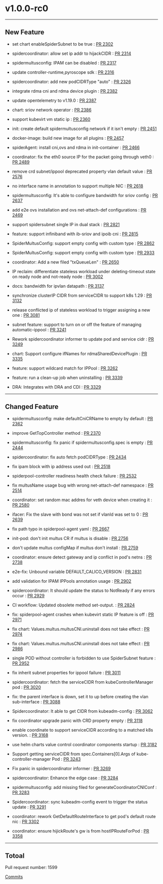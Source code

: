 
# v1.0.0-rc0

***

## New Feature

* set chart enableSpiderSubnet to be true : [PR 2302](https://github.com/spidernet-io/spiderpool/pull/2302)

* spidercoordinator: allow set ip addr to hijackCIDR : [PR 2314](https://github.com/spidernet-io/spiderpool/pull/2314)

* spidermultusconfig: IPAM can be disabled : [PR 2317](https://github.com/spidernet-io/spiderpool/pull/2317)

* update controller-runtime,pyroscope sdk : [PR 2316](https://github.com/spidernet-io/spiderpool/pull/2316)

* spidercoordinator: add new podCIDRType "auto" : [PR 2326](https://github.com/spidernet-io/spiderpool/pull/2326)

* integrate rdma cni and rdma device plugin : [PR 2382](https://github.com/spidernet-io/spiderpool/pull/2382)

* update opentelemetry to v1.19.0 : [PR 2387](https://github.com/spidernet-io/spiderpool/pull/2387)

* chart: sriov network operator : [PR 2386](https://github.com/spidernet-io/spiderpool/pull/2386)

* support kubevirt vm static ip  : [PR 2360](https://github.com/spidernet-io/spiderpool/pull/2360)

* init: create default spidermultusconfig network if it isn't empty : [PR 2451](https://github.com/spidernet-io/spiderpool/pull/2451)

* docker-image: build new image for all plugins  : [PR 2457](https://github.com/spidernet-io/spiderpool/pull/2457)

* spiderAgent: install cni,ovs and rdma in init-container : [PR 2466](https://github.com/spidernet-io/spiderpool/pull/2466)

* coordinator: fix the eth0 source IP for the packet going through veth0 : [PR 2489](https://github.com/spidernet-io/spiderpool/pull/2489)

* remove crd subnet/ippool deprecated property vlan default value : [PR 2576](https://github.com/spidernet-io/spiderpool/pull/2576)

* no interface name in annotation to support multiple NIC : [PR 2618](https://github.com/spidernet-io/spiderpool/pull/2618)

* spidermultusconfig: It's able to configure bandwidth for sriov config : [PR 2637](https://github.com/spidernet-io/spiderpool/pull/2637)

* add e2e ovs installation and ovs net-attach-def configurations : [PR 2469](https://github.com/spidernet-io/spiderpool/pull/2469)

* support spidersubnet single IP in dual stack : [PR 2821](https://github.com/spidernet-io/spiderpool/pull/2821)

* feature: support infiniband with ib-sriov and ipoib cni : [PR 2815](https://github.com/spidernet-io/spiderpool/pull/2815)

* SpiderMultusConfig: support empty config with custom type : [PR 2862](https://github.com/spidernet-io/spiderpool/pull/2862)

* SpiderMultusConfig: support empty config with custom type : [PR 2933](https://github.com/spidernet-io/spiderpool/pull/2933)

* coordinator: Add a new filed "txQueueLen" : [PR 2650](https://github.com/spidernet-io/spiderpool/pull/2650)

* IP reclaim:  differentiate stateless workload under deleting-timeout state on ready node and not-ready node : [PR 3002](https://github.com/spidernet-io/spiderpool/pull/3002)

* docs: bandwidth for ipvlan datapath : [PR 3137](https://github.com/spidernet-io/spiderpool/pull/3137)

* synchronize clusterIP CIDR from serviceCIDR to support k8s 1.29 : [PR 3132](https://github.com/spidernet-io/spiderpool/pull/3132)

* release conflicted ip of stateless workload to trigger assigning a new one : [PR 3081](https://github.com/spidernet-io/spiderpool/pull/3081)

* subnet feature: support to turn on or off the feature of managing automatic-ippool : [PR 3241](https://github.com/spidernet-io/spiderpool/pull/3241)

* Rework spidercoordinator informer to update pod and service cidr : [PR 3249](https://github.com/spidernet-io/spiderpool/pull/3249)

* chart: Support configure ifNames for rdmaSharedDevicePlugin : [PR 3335](https://github.com/spidernet-io/spiderpool/pull/3335)

* feature: support wildcard match for IPPool : [PR 3262](https://github.com/spidernet-io/spiderpool/pull/3262)

* feature: run a clean-up job when uninstalling : [PR 3339](https://github.com/spidernet-io/spiderpool/pull/3339)

* DRA: Integrates with DRA and CDI : [PR 3329](https://github.com/spidernet-io/spiderpool/pull/3329)



***

## Changed Feature

* spidermultusconfig: make defaultCniCRName to empty by default : [PR 2362](https://github.com/spidernet-io/spiderpool/pull/2362)

* improve GetTopController method : [PR 2370](https://github.com/spidernet-io/spiderpool/pull/2370)

* spidermultusconfig: fix panic if spidermultusconfig.spec is empty : [PR 2444](https://github.com/spidernet-io/spiderpool/pull/2444)

* spidercoordinator: fix auto fetch podCIDRType : [PR 2434](https://github.com/spidernet-io/spiderpool/pull/2434)

* fix ipam block with ip address used out : [PR 2518](https://github.com/spidernet-io/spiderpool/pull/2518)

* spiderpool-controller readiness health check failure : [PR 2532](https://github.com/spidernet-io/spiderpool/pull/2532)

* fix multusName usage bug with wrong net-attach-def namespace : [PR 2514](https://github.com/spidernet-io/spiderpool/pull/2514)

* coordinator: set random mac addres for veth device when creating it : [PR 2580](https://github.com/spidernet-io/spiderpool/pull/2580)

* ifacer: Fix the slave with bond was not set if vlanId was set to 0 : [PR 2639](https://github.com/spidernet-io/spiderpool/pull/2639)

* fix path typo in spiderpool-agent yaml : [PR 2667](https://github.com/spidernet-io/spiderpool/pull/2667)

* init-pod: don't init multus CR if multus is disable : [PR 2756](https://github.com/spidernet-io/spiderpool/pull/2756)

* don't update multus configMap if multus don't install : [PR 2759](https://github.com/spidernet-io/spiderpool/pull/2759)

* coordinator: ensure detect gateway and ip conflict in pod's netns : [PR 2738](https://github.com/spidernet-io/spiderpool/pull/2738)

* e2e-fix: Unbound variable DEFAULT_CALICO_VERSION : [PR 2831](https://github.com/spidernet-io/spiderpool/pull/2831)

* add validation for IPAM IPPools annotation usage : [PR 2902](https://github.com/spidernet-io/spiderpool/pull/2902)

* spidercoordinator: It should update the status to NotReady if any errors occur : [PR 2929](https://github.com/spidernet-io/spiderpool/pull/2929)

* CI workflow: Updated obsolete method set-output. : [PR 2824](https://github.com/spidernet-io/spiderpool/pull/2824)

* fix:  spiderpool-agent crashes when kubevirt static IP feature is off  : [PR 2971](https://github.com/spidernet-io/spiderpool/pull/2971)

* fix chart: Values.multus.multusCNI.uninstall does not take effect : [PR 2974](https://github.com/spidernet-io/spiderpool/pull/2974)

* fix chart: Values.multus.multusCNI.uninstall does not take effect : [PR 2986](https://github.com/spidernet-io/spiderpool/pull/2986)

* single POD without controller is forbidden to use  SpiderSubnet feature : [PR 2952](https://github.com/spidernet-io/spiderpool/pull/2952)

* fix inherit subnet properties for ippool failure  : [PR 3011](https://github.com/spidernet-io/spiderpool/pull/3011)

* spidercoordinator:  fetch the serviceCIDR from  kubeControllerManager pod : [PR 3020](https://github.com/spidernet-io/spiderpool/pull/3020)

* fix: the parent interface is down, set it to up before creating the vlan sub-interface : [PR 3088](https://github.com/spidernet-io/spiderpool/pull/3088)

* Spidercoordinator: It able to get CIDR from kubeadm-config : [PR 3062](https://github.com/spidernet-io/spiderpool/pull/3062)

* fix coordinator upgrade panic with CRD property empty : [PR 3118](https://github.com/spidernet-io/spiderpool/pull/3118)

* enable coordinate to support serviceCIDR according to a matched k8s version. : [PR 3168](https://github.com/spidernet-io/spiderpool/pull/3168)

* use helm charts value control coordinator components startup : [PR 3182](https://github.com/spidernet-io/spiderpool/pull/3182)

* Support getting serviceCIDR from spec.Containers[0].Args of kube-controller-manager Pod : [PR 3243](https://github.com/spidernet-io/spiderpool/pull/3243)

* Fix panic in spidercoordinator informer : [PR 3269](https://github.com/spidernet-io/spiderpool/pull/3269)

* spidercoordinator: Enhance the edge case : [PR 3284](https://github.com/spidernet-io/spiderpool/pull/3284)

* spidermultusconfig: add missing filed for generateCoordinatorCNIConf : [PR 3283](https://github.com/spidernet-io/spiderpool/pull/3283)

* Spidercoordinator: sync kubeadm-config event to trigger the status update : [PR 3291](https://github.com/spidernet-io/spiderpool/pull/3291)

* coordinator: rework GetDefaultRouteInterface to get pod's default route nic : [PR 3302](https://github.com/spidernet-io/spiderpool/pull/3302)

* coordinator: ensure hijickRoute's gw is from hostIPRouteForPod : [PR 3358](https://github.com/spidernet-io/spiderpool/pull/3358)



***

## Totoal 

Pull request number: 1599

[ Commits ](https://github.com/spidernet-io/spiderpool/compare/v0.0.0...v1.0.0-rc0)
